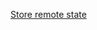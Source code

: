 [Store remote state](https://learn.hashicorp.com/tutorials/terraform/aws-remote?in=terraform/aws-get-started)
